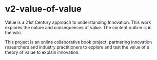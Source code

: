 v2-value-of-value
=================

Value is a 21st Century approach to understanding Innovation. This work explores the nature and consequences of value.
The content outline is in the wiki.

This project is an online collaborative book project, partnering innovation researchers and industry practitioners to explore and test the value of a theory of value to explain innovation.
